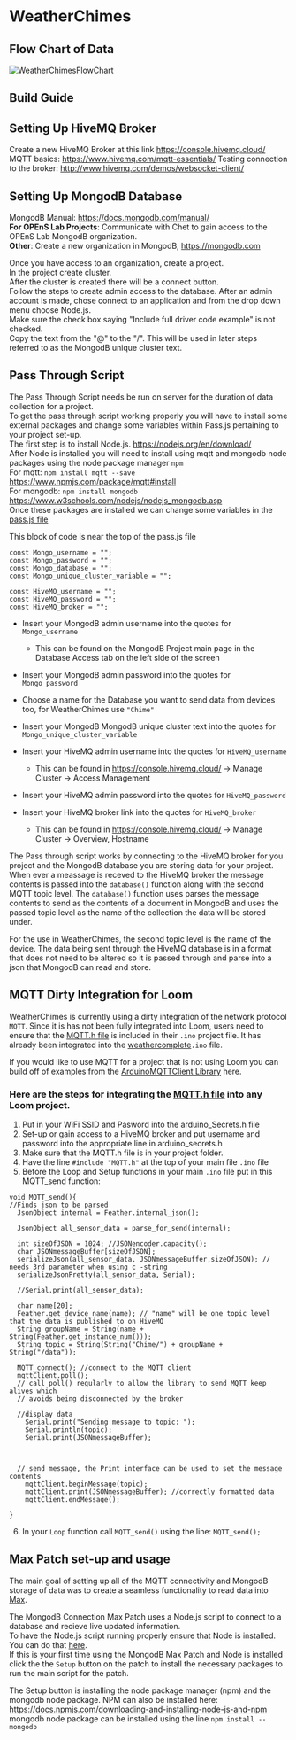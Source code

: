 # WeatherChimes

## Flow Chart of Data
![WeatherChimesFlowChart](https://user-images.githubusercontent.com/44516223/134070618-015b09d8-83c5-4a15-a480-e0deb71371de.jpg)

## Build Guide

## Setting Up HiveMQ Broker
Create a new HiveMQ Broker at this link https://console.hivemq.cloud/  
MQTT basics: https://www.hivemq.com/mqtt-essentials/
Testing connection to the broker: http://www.hivemq.com/demos/websocket-client/

## Setting Up MongodB Database
MongodB Manual: https://docs.mongodb.com/manual/  
**For OPEnS Lab Projects**: Communicate with Chet to gain access to the OPEnS Lab MongodB organization.  
**Other**: Create a new organization in MongodB, https://mongodb.com  

Once you have access to an organization, create a project.  
In the project create cluster.  
After the cluster is created there will be a connect button.  
Follow the steps to create admin access to the database. 
After an admin account is made, chose connect to an application and from the drop down menu choose Node.js.  
Make sure the check box saying "Include full driver code example" is not checked.  
Copy the text from the "@" to the "/". This will be used in later steps referred to as the MongodB unique cluster text.  

## Pass Through Script
The Pass Through Script needs be run on server for the duration of data collection for a project.  
To get the pass through script working properly you will have to install some external packages and change some variables within Pass.js pertaining to your project set-up.  
The first step is to install Node.js. https://nodejs.org/en/download/  
After Node is installed you will need to install using mqtt and mongodb node packages using the node package manager `npm`  
For mqtt: `npm install mqtt --save` https://www.npmjs.com/package/mqtt#install  
For mongodb: `npm install mongodb` https://www.w3schools.com/nodejs/nodejs_mongodb.asp  
Once these packages are installed we can change some variables in the [pass.js file](https://github.com/OPEnSLab-OSU/WeatherChimes/blob/main/pass.js)  

This block of code is near the top of the pass.js file
```
const Mongo_username = "";
const Mongo_password = "";
const Mongo_database = "";
const Mongo_unique_cluster_variable = "";

const HiveMQ_username = "";
const HiveMQ_password = "";
const HiveMQ_broker = "";

```
- Insert your MongodB admin username into the quotes for `Mongo_username`
  - This can be found on the MongodB Project main page in the Database Access tab on the left side of the screen
- Insert your MongodB admin password into the quotes for `Mongo_password`
- Choose a name for the Database you want to send data from devices too, for WeatherChimes use `"Chime"`
- Insert your MongodB MongodB unique cluster text into the quotes for `Mongo_unique_cluster_variable`

- Insert your HiveMQ admin username into the quotes for `HiveMQ_username` 
  - This can be found in https://console.hivemq.cloud/ -> Manage Cluster -> Access Management
- Insert your HiveMQ admin password into the quotes for `HiveMQ_password`
- Insert your HiveMQ broker link into the quotes for `HiveMQ_broker`
   - This can be found in https://console.hivemq.cloud/ -> Manage Cluster -> Overview, Hostname

The Pass through script works by connecting to the HiveMQ broker for you project and the MongodB database you are storing data for your project. When ever a meassage is receved to the HiveMQ broker the message contents is passed into the `database()` function along with the second MQTT topic level. The `database()` function uses parses the message contents to send as the contents of a document in MongodB and uses the passed topic level as the name of the collection the data will be stored under.

For the use in WeatherChimes, the second topic level is the name of the device. The data being sent through the HiveMQ database is in a format that does not need to be altered so it is passed through and parse into a json that MongodB can read and store.


## MQTT Dirty Integration for Loom

WeatherChimes is currently using a dirty integration of the network protocol `MQTT`. Since it is has not been fully integrated into Loom, users need to ensure that the [MQTT.h file](https://github.com/OPEnSLab-OSU/WeatherChimes/blob/main/weathercomplete/MQTT.h) is included in their `.ino` project file. It has already been integrated into the [weathercomplete](https://github.com/OPEnSLab-OSU/WeatherChimes/blob/main/weathercomplete/weathercomplete.ino)`.ino` file.  

If you would like to use MQTT for a project that is not using Loom you can build off of examples from the [ArduinoMQTTClient Library](https://github.com/arduino-libraries/ArduinoMqttClient/tree/master/examples) here.

### Here are the steps for integrating the [MQTT.h file](https://github.com/OPEnSLab-OSU/WeatherChimes/blob/main/weathercomplete/MQTT.h) into any Loom project. 

1. Put in your WiFi SSID and Pasword into the arduino_Secrets.h file
2. Set-up or gain access to a HiveMQ broker and put username and password into the appropriate line in arduino_secrets.h
3. Make sure that the MQTT.h file is in your project folder.
4. Have the line `#include "MQTT.h"` at the top of your main file `.ino` file
5. Before the Loop and Setup functions in your main `.ino` file put in this MQTT_send function:

```
void MQTT_send(){
//Finds json to be parsed
  JsonObject internal = Feather.internal_json(); 

  JsonObject all_sensor_data = parse_for_send(internal);
   
  int sizeOfJSON = 1024; //JSONencoder.capacity();
  char JSONmessageBuffer[sizeOfJSON];
  serializeJson(all_sensor_data, JSONmessageBuffer,sizeOfJSON); // needs 3rd parameter when using c -string
  serializeJsonPretty(all_sensor_data, Serial);
  
  //Serial.print(all_sensor_data);
  
  char name[20];
  Feather.get_device_name(name); // "name" will be one topic level that the data is published to on HiveMQ
  String groupName = String(name + String(Feather.get_instance_num()));
  String topic = String(String("Chime/") + groupName + String("/data"));

  MQTT_connect(); //connect to the MQTT client
  mqttClient.poll();
  // call poll() regularly to allow the library to send MQTT keep alives which
  // avoids being disconnected by the broker

  //display data
    Serial.print("Sending message to topic: ");
    Serial.println(topic);
    Serial.print(JSONmessageBuffer);


    
  // send message, the Print interface can be used to set the message contents
    mqttClient.beginMessage(topic);
    mqttClient.print(JSONmessageBuffer); //correctly formatted data
    mqttClient.endMessage();

}
```
6. In your `Loop` function call `MQTT_send()` using the line: `MQTT_send();`


## Max Patch set-up and usage
The main goal of setting up all of the MQTT connectivity and MongodB storage of data was to create a seamless functionality to read data into [Max](https://cycling74.com/products/max). 

The MongodB Connection Max Patch uses a Node.js script to connect to a database and recieve live updated information.  
To have the Node.js script running properly ensure that Node is installed. You can do that [here]( https://nodejs.org/en/download/).  
If this is your first time using the MongodB Max Patch and Node is installed click the the `Setup` button on the patch to install the necessary packages to run the main script for the patch.  

The Setup button is installing the node package manager (npm) and the mongodb node package. 
NPM can also be installed here: https://docs.npmjs.com/downloading-and-installing-node-js-and-npm
mongodb node package can be installed using the line `npm install --mongodb`

